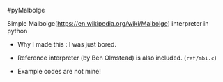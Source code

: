 #pyMalbolge

Simple Malbolge(https://en.wikipedia.org/wiki/Malbolge) interpreter in python

- Why I made this : I was just bored.

- Reference interpreter (by Ben Olmstead) is also included. (```ref/mbi.c```) 

- Example codes are not mine!
